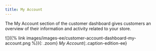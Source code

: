 ```yaml
---
title: My Account
---
```


The My Account section of the customer dashboard gives customers an overview of their information and activity related to your store.

![]({% link images/images-ee/customer-account-dashboard-my-account.png %}){: .zoom}
_My Account_{:.caption-edition-ee}
